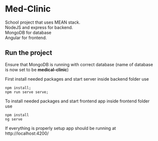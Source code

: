 # Med-Clinic

School project that uses MEAN stack.  
NodeJS and express for backend.  
MongoDB for database  
Angular for frontend.  

## Run the project  

Ensure that MongoDB is running with correct database (name of database is now set to be __medical-clinic__)  

First install needed packages and start server inside backend folder use  
```
npm install;
npm run serve serve;
```

To install needed packages and start frontend app inside frontend folder use  
```
npm install
ng serve
```

If everything is properly setup app should be running at http://localhost:4200/  

